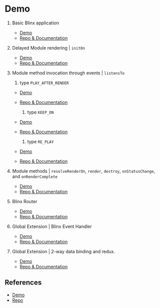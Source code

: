 # Demo

1. Basic Blinx application

   * [Demo](http://truss.surge.sh/examples/basic-app/index.html)
   * [Repo & Documentation](https://github.com/flipkart-incubator/truss/tree/master/examples/basic-app)

2. Delayed Module rendering \| `initOn`

   * [Demo](http://truss.surge.sh/examples/initon-app/index.html)
   * [Repo & Documentation](https://github.com/flipkart-incubator/truss/tree/master/examples/initon-app)

3. Module method invocation through events \| `listensTo`  
    1. type `PLAY_AFTER_RENDER`

   * [Demo](http://truss.surge.sh/examples/listensto-app-play_after_render/index.html)
   * [Repo & Documentation](https://github.com/flipkart-incubator/truss/tree/master/examples/listensto-app-play_after_render)

     1. type `KEEP_ON`

   * [Demo](http://truss.surge.sh/examples/listensto-app-keep_on/index.html)

   * [Repo & Documentation](https://github.com/flipkart-incubator/truss/tree/master/examples/listensto-app-keep_on)

     1. type `RE_PLAY`

   * [Demo](http://truss.surge.sh/examples/listensto-app-replay/index.html)

   * [Repo & Documentation](https://github.com/flipkart-incubator/truss/tree/master/examples/listensto-app-replay)

4. Module methods \| `resolveRenderOn`, `render`, `destroy`, `onStatusChange`, and `onRenderComplete`

   * [Demo](http://truss.surge.sh/examples/resolve-render-&-after-render/index.html)
   * [Repo & Documentation](https://github.com/flipkart-incubator/truss/tree/master/examples/resolve-render-%26-after-render)

5. Blinx Router

   * [Demo](http://truss.surge.sh/examples/router-example/index.html#/layout)
   * [Repo & Documentation](https://github.com/flipkart-incubator/truss/tree/master/examples)

6. Global Extension \| Blinx Event Handler

   * [Demo](http://truss.surge.sh/examples/truss-event-handler/index.html)
   * [Repo & Documentation](https://github.com/flipkart-incubator/truss/tree/master/examples/truss-event-handler)

7. Global Extension \| 2-way data binding and redux.

   * [Demo](http://truss.surge.sh/examples/truss-reducer-2-eay-binding/index.html)
   * [Repo & Documentation](https://github.com/flipkart-incubator/truss/tree/master/examples/truss-reducer-2-eay-binding)

## References

* [Demo](http://truss.surge.sh/examples/)
* [Repo](https://github.com/flipkart-incubator/truss/tree/master/examples)



